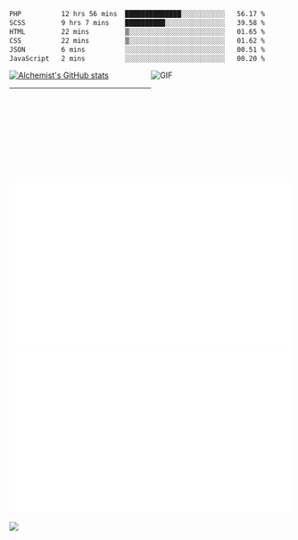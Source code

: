 <!--START_SECTION:waka-->

```text
PHP          12 hrs 56 mins  ██████████████░░░░░░░░░░░   56.17 %
SCSS         9 hrs 7 mins    ██████████░░░░░░░░░░░░░░░   39.58 %
HTML         22 mins         ▒░░░░░░░░░░░░░░░░░░░░░░░░   01.65 %
CSS          22 mins         ▒░░░░░░░░░░░░░░░░░░░░░░░░   01.62 %
JSON         6 mins          ░░░░░░░░░░░░░░░░░░░░░░░░░   00.51 %
JavaScript   2 mins          ░░░░░░░░░░░░░░░░░░░░░░░░░   00.20 %
```

<!--END_SECTION:waka-->

[![Alchemist's GitHub stats](https://github-readme-stats.vercel.app/api?username=DrMaxis&show_icons=true&theme=outrun&count_private=true)](#)
<img align="right" alt="GIF" src="https://user-images.githubusercontent.com/5355808/139111924-210cc6fa-9fb1-4dac-929d-6324a5836a92.gif" width="250" height="200" />
<hr />

![](https://raw.githubusercontent.com/DrMaxis/github-stats-transparent/output/generated/overview.svg)
![](https://raw.githubusercontent.com/DrMaxis/github-stats-transparent/output/generated/languages.svg)

 
<a href="https://count.getloli.com/"><img src="https://count.getloli.com/get/@:maxis-the-alchemist?theme=rule34"></a>
<!-- https://count.getloli.com/get/@alchemist?theme=rule34 -->
<br>
